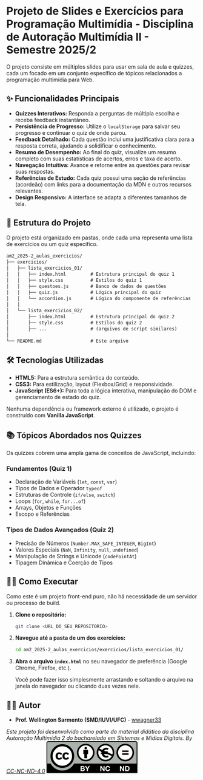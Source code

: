 # Projeto de Slides e Exercícios para Programação Multimídia - Disciplina de Autoração Multimídia II - Semestre 2025/2

O projeto consiste em múltiplos slides para usar em sala de aula e quizzes, cada um focado em um conjunto específico de tópicos relacionados a programação multimídia para Web.

## ✨ Funcionalidades Principais

- **Quizzes Interativos:** Responda a perguntas de múltipla escolha e receba feedback instantâneo.
- **Persistência de Progresso:** Utilize o `localStorage` para salvar seu progresso e continuar o quiz de onde parou.
- **Feedback Detalhado:** Cada questão inclui uma justificativa clara para a resposta correta, ajudando a solidificar o conhecimento.
- **Resumo de Desempenho:** Ao final do quiz, visualize um resumo completo com suas estatísticas de acertos, erros e taxa de acerto.
- **Navegação Intuitiva:** Avance e retorne entre as questões para revisar suas respostas.
- **Referências de Estudo:** Cada quiz possui uma seção de referências (acordeão) com links para a documentação da MDN e outros recursos relevantes.
- **Design Responsivo:** A interface se adapta a diferentes tamanhos de tela.

## 📂 Estrutura do Projeto

O projeto está organizado em pastas, onde cada uma representa uma lista de exercícios ou um quiz específico.

```
am2_2025-2_aulas_exercicios/
├── exercicios/
│   ├── lista_exercicios_01/
│   │   ├── index.html         # Estrutura principal do quiz 1
│   │   ├── style.css          # Estilos do quiz 1
│   │   ├── questoes.js        # Banco de dados de questões
│   │   ├── quiz.js            # Lógica principal do quiz
│   │   └── accordion.js       # Lógica do componente de referências
│   │
│   └── lista_exercicios_02/
│       ├── index.html         # Estrutura principal do quiz 2
│       ├── style.css          # Estilos do quiz 2
│       ├── ...                # (arquivos de script similares)
│
└── README.md                  # Este arquivo
```

## 🛠️ Tecnologias Utilizadas

- **HTML5:** Para a estrutura semântica do conteúdo.
- **CSS3:** Para estilização, layout (Flexbox/Grid) e responsividade.
- **JavaScript (ES6+):** Para toda a lógica interativa, manipulação do DOM e gerenciamento de estado do quiz.

Nenhuma dependência ou framework externo é utilizado, o projeto é construído com **Vanilla JavaScript**.

## 📚 Tópicos Abordados nos Quizzes

Os quizzes cobrem uma ampla gama de conceitos de JavaScript, incluindo:

### Fundamentos (Quiz 1)
- Declaração de Variáveis (`let`, `const`, `var`)
- Tipos de Dados e Operador `typeof`
- Estruturas de Controle (`if/else`, `switch`)
- Loops (`for`, `while`, `for...of`)
- Arrays, Objetos e Funções
- Escopo e Referências

### Tipos de Dados Avançados (Quiz 2)
- Precisão de Números (`Number.MAX_SAFE_INTEGER`, `BigInt`)
- Valores Especiais (`NaN`, `Infinity`, `null`, `undefined`)
- Manipulação de Strings e Unicode (`codePointAt`)
- Tipagem Dinâmica e Coerção de Tipos

## 🏃‍♂️ Como Executar

Como este é um projeto front-end puro, não há necessidade de um servidor ou processo de build.

1.  **Clone o repositório:**
    ```bash
    git clone <URL_DO_SEU_REPOSITORIO>
    ```

2.  **Navegue até a pasta de um dos exercícios:**
    ```bash
    cd am2_2025-2_aulas_exercicios/exercicios/lista_exercicios_01/
    ```

3.  **Abra o arquivo `index.html`** no seu navegador de preferência (Google Chrome, Firefox, etc.).

    Você pode fazer isso simplesmente arrastando e soltando o arquivo na janela do navegador ou clicando duas vezes nele.

## 👨‍💻 Autor

- **Prof. Wellington Sarmento (SMD/IUVI/UFC)** - [wwagner33](https://github.com/wwagner33/)



*Este projeto foi desenvolvido como parte do material didático da disciplina Autoração Multimídia 2 do bacharelado em Sistemas e Mídias Digitais.*
*By [CC-NC-ND-4.0](https://creativecommons.org/licenses/by-nc-nd/4.0/)*
<img src="assets/Cc_by-nc-nd_euro_icon.svg"/>




